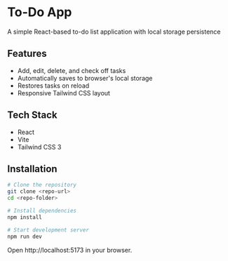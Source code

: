 # To-Do App

A simple React-based to-do list application with local storage persistence

## Features

- Add, edit, delete, and check off tasks
- Automatically saves to browser's local storage
- Restores tasks on reload
- Responsive Tailwind CSS layout

## Tech Stack

- React
- Vite
- Tailwind CSS 3

## Installation

```bash
# Clone the repository
git clone <repo-url>
cd <repo-folder>

# Install dependencies
npm install

# Start development server
npm run dev
```

Open http://localhost:5173 in your browser.
